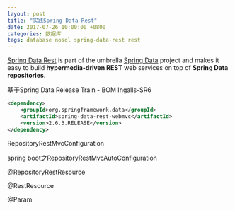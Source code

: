 ```yaml
---
layout: post
title: "实践Spring Data Rest"
date: 2017-07-26 10:00:00 +0800
categories: 数据库
tags: database nosql spring-data-rest rest
---
```




[Spring Data Rest](http://projects.spring.io/spring-data-rest/) is part of the umbrella [Spring Data](http://projects.spring.io/spring-data-rest/#) project and makes it easy to build **hypermedia-driven REST** web services on top of **Spring Data repositories**.

基于Spring Data Release Train - BOM Ingalls-SR6

```xml
<dependency>
	<groupId>org.springframework.data</groupId>
	<artifactId>spring-data-rest-webmvc</artifactId>
	<version>2.6.3.RELEASE</version>
</dependency>
```

RepositoryRestMvcConfiguration

spring boot之RepositoryRestMvcAutoConfiguration

@RepositoryRestResource

@RestResource

@Param